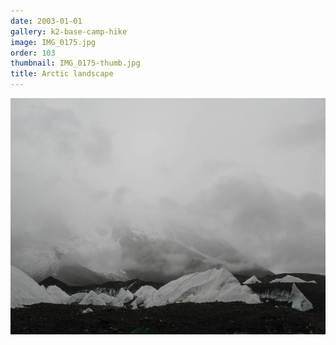 ```yaml
---
date: 2003-01-01
gallery: k2-base-camp-hike
image: IMG_0175.jpg
order: 103
thumbnail: IMG_0175-thumb.jpg
title: Arctic landscape
---
```


![Arctic landscape](./IMG_0175.jpg)